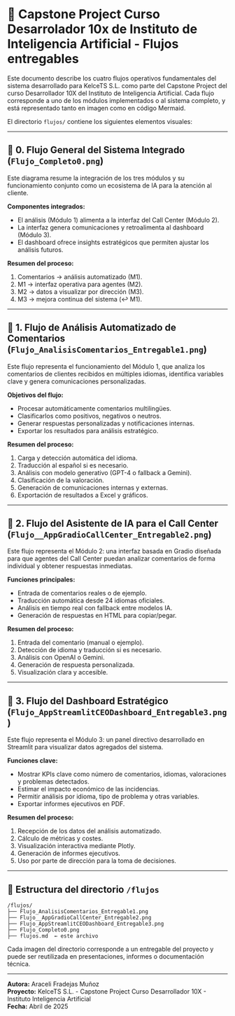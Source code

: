 
# 📁 **Capstone Project Curso Desarrolador 10x de Instituto de Inteligencia Artificial - Flujos entregables**

Este documento describe los cuatro flujos operativos fundamentales del sistema desarrollado para KelceTS S.L. como parte del Capstone Project del curso Desarrollador 10X del Instituto de Inteligencia Artificial. Cada flujo corresponde a uno de los módulos implementados o al sistema completo, y está representado tanto en imagen como en código Mermaid.

El directorio `flujos/` contiene los siguientes elementos visuales:

---
## 🔹 0. Flujo General del Sistema Integrado (`Flujo_Completo0.png`)

Este diagrama resume la integración de los tres módulos y su funcionamiento conjunto como un ecosistema de IA para la atención al cliente.

**Componentes integrados:**
- El análisis (Módulo 1) alimenta a la interfaz del Call Center (Módulo 2).
- La interfaz genera comunicaciones y retroalimenta al dashboard (Módulo 3).
- El dashboard ofrece insights estratégicos que permiten ajustar los análisis futuros.

**Resumen del proceso:**
1. Comentarios → análisis automatizado (M1).
2. M1 → interfaz operativa para agentes (M2).
3. M2 → datos a visualizar por dirección (M3).
4. M3 → mejora continua del sistema (↩️ M1).

---

## 🔹 1. Flujo de Análisis Automatizado de Comentarios (`Flujo_AnalisisComentarios_Entregable1.png`)

Este flujo representa el funcionamiento del Módulo 1, que analiza los comentarios de clientes recibidos en múltiples idiomas, identifica variables clave y genera comunicaciones personalizadas.

**Objetivos del flujo:**
- Procesar automáticamente comentarios multilingües.
- Clasificarlos como positivos, negativos o neutros.
- Generar respuestas personalizadas y notificaciones internas.
- Exportar los resultados para análisis estratégico.

**Resumen del proceso:**
1. Carga y detección automática del idioma.
2. Traducción al español si es necesario.
3. Análisis con modelo generativo (GPT-4 o fallback a Gemini).
4. Clasificación de la valoración.
5. Generación de comunicaciones internas y externas.
6. Exportación de resultados a Excel y gráficos.

---

## 🔹 2. Flujo del Asistente de IA para el Call Center (`Flujo__AppGradioCallCenter_Entregable2.png`)

Este flujo representa el Módulo 2: una interfaz basada en Gradio diseñada para que agentes del Call Center puedan analizar comentarios de forma individual y obtener respuestas inmediatas.

**Funciones principales:**
- Entrada de comentarios reales o de ejemplo.
- Traducción automática desde 24 idiomas oficiales.
- Análisis en tiempo real con fallback entre modelos IA.
- Generación de respuestas en HTML para copiar/pegar.

**Resumen del proceso:**
1. Entrada del comentario (manual o ejemplo).
2. Detección de idioma y traducción si es necesario.
3. Análisis con OpenAI o Gemini.
4. Generación de respuesta personalizada.
5. Visualización clara y accesible.

---

## 🔹 3. Flujo del Dashboard Estratégico (`Flujo_AppStreamlitCEODashboard_Entregable3.png`)

Este flujo representa el Módulo 3: un panel directivo desarrollado en Streamlit para visualizar datos agregados del sistema.

**Funciones clave:**
- Mostrar KPIs clave como número de comentarios, idiomas, valoraciones y problemas detectados.
- Estimar el impacto económico de las incidencias.
- Permitir análisis por idioma, tipo de problema y otras variables.
- Exportar informes ejecutivos en PDF.

**Resumen del proceso:**
1. Recepción de los datos del análisis automatizado.
2. Cálculo de métricas y costes.
3. Visualización interactiva mediante Plotly.
4. Generación de informes ejecutivos.
5. Uso por parte de dirección para la toma de decisiones.

---

## 📂 Estructura del directorio `/flujos`

```
/flujos/
├── Flujo_AnalisisComentarios_Entregable1.png
├── Flujo__AppGradioCallCenter_Entregable2.png
├── Flujo_AppStreamlitCEODashboard_Entregable3.png
├── Flujo_Completo0.png
├── flujos.md  ← este archivo
```

Cada imagen del directorio corresponde a un entregable del proyecto y puede ser reutilizada en presentaciones, informes o documentación técnica.

---

**Autora:** Araceli Fradejas Muñoz  
**Proyecto:** KelceTS S.L. - Capstone Project Curso Desarrollador 10X - Instituto Inteligencia Artificial  
**Fecha:** Abril de 2025
